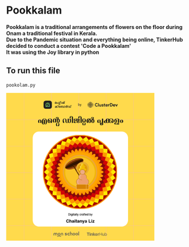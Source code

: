 # Pookkalam

#### Pookkalam is a traditional arrangements of flowers on the floor during Onam a traditional festival in Kerala.<br> Due to the Pandemic situation and everything being online, TinkerHub decided to conduct a contest 'Code a Pookkalam'<br> It was using the Joy library in python<br>

## To run this file
```bash
pookolam.py
```
<img src="code-a-pookkalam.png" width="400" height="400"/>
